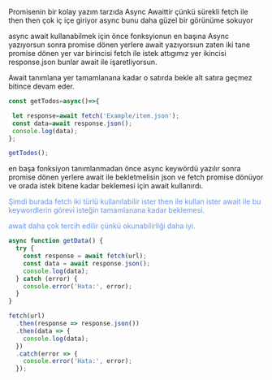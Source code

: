 
Promisenin bir kolay yazım tarzıda Async Awaittir çünkü sürekli fetch ile then then çok iç içe giriyor async bunu daha güzel bir görünüme sokuyor 

async await kullanabilmek için önce fonksyionun en başına Async yazıyorsun sonra promise dönen yerlere await yazıyorsıun zaten iki tane promise dönen yer var birincisi fetch ile istek attıgımız yer ikincisi response.json bunlar await ile işaretliyorsun.


Await tanımlana yer tamamlanana kadar o satırda bekle alt satıra geçmez bitince devam eder.

```js
const getTodos=async()=>{

 let response=await fetch('Example/item.json');
 const data=await response.json();
 console.log(data);
};

getTodos();
```

en başa fonksiyon tanımlanmadan önce async keywördü yazılır sonra promise dönen yerlere await ile bekletmelisin json ve fetch promise dönüyor ve orada istek bitene kadar beklemesi için await kullanırdı.


<font color="#6495ed">Şimdi burada fetch iki türlü kullanılabilir ister then ile kullan ister await ile bu keywordlerin görevi isteğin tamamlanana kadar beklemesi.</font>

<font color="#6495ed">await daha çok tercih edilir çünkü okunabilirliği daha iyi.</font>

```js
async function getData() {
  try {
    const response = await fetch(url);
    const data = await response.json();
    console.log(data);
  } catch (error) {
    console.error('Hata:', error);
  }
}
```

```js
fetch(url)
  .then(response => response.json())
  .then(data => {
    console.log(data);
  })
  .catch(error => {
    console.error('Hata:', error);
  });
```